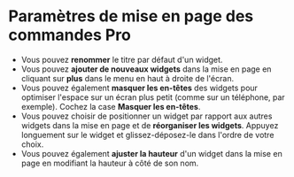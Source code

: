 # **Paramètres de mise en page des commandes Pro**

- Vous pouvez **renommer** le titre par défaut d'un widget.
- Vous pouvez **ajouter de nouveaux widgets** dans la mise en page en cliquant sur **plus** dans le menu en haut à droite de l'écran.
- Vous pouvez également **masquer les en-têtes** des widgets pour optimiser l'espace sur un écran plus petit (comme sur un téléphone, par exemple). Cochez la case **Masquer les en-têtes**.
- Vous pouvez choisir de positionner un widget par rapport aux autres widgets dans la mise en page et de **réorganiser les widgets**. Appuyez longuement sur le widget et glissez-déposez-le dans l'ordre de votre choix.
- Vous pouvez également **ajuster la hauteur** d'un widget dans la mise en page en modifiant la hauteur à côté de son nom.

